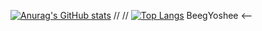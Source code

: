 

[![Anurag's GitHub stats](https://github-readme-stats.vercel.app/api?username=BeegYoshee&theme=nightowl)](https://github.com/anuraghazra/github-readme-stats)
//
//
[![Top Langs](https://github-readme-stats.vercel.app/api/top-langs/?username=BeegYoshee)](https://github.com/anuraghazra/github-readme-stats)
BeegYoshee
<-- 
